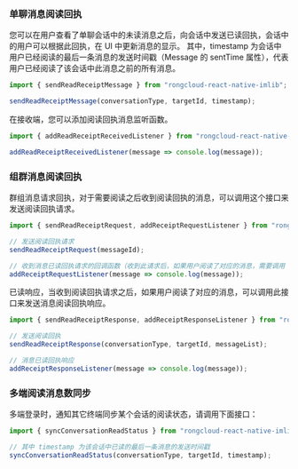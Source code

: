 
### 单聊消息阅读回执

您可以在用户查看了单聊会话中的未读消息之后，向会话中发送已读回执，会话中的用户可以根据此回执，在 UI 中更新消息的显示。
其中，timestamp 为会话中用户已经阅读的最后一条消息的发送时间戳（Message 的 sentTime 属性），代表用户已经阅读了该会话中此消息之前的所有消息。

```javascript
import { sendReadReceiptMessage } from "rongcloud-react-native-imlib";

sendReadReceiptMessage(conversationType, targetId, timestamp);
```

在接收端，您可以添加阅读回执消息监听函数。

```javascript
import { addReadReceiptReceivedListener } from "rongcloud-react-native-imlib";

addReadReceiptReceivedListener(message => console.log(message));
```

### 组群消息阅读回执

群组消息请求回执，对于需要阅读之后收到阅读回执的消息，可以调用这个接口来发送阅读回执请求。

```javascript
import { sendReadReceiptRequest, addReceiptRequestListener } from "rongcloud-react-native-imlib";

// 发送阅读回执请求
sendReadReceiptRequest(messageId);

// 收到消息已读回执请求的回调函数（收到此请求后，如果用户阅读了对应的消息，需要调用 sendMessageReadReceiptResponse 接口发送已读响应）
addReceiptRequestListener(message => console.log(message));
```

已读响应，当收到阅读回执请求之后，如果用户阅读了对应的消息，可以调用此接口来发送消息阅读回执响应。

```javascript
import { sendReadReceiptResponse, addReceiptResponseListener } from "rongcloud-react-native-imlib";

// 发送阅读回执
sendReadReceiptResponse(conversationType, targetId, messageList);

// 消息已读回执响应
addReceiptResponseListener(message => console.log(message));
```

### 多端阅读消息数同步

多端登录时，通知其它终端同步某个会话的阅读状态，请调用下面接口：

```javascript
import { syncConversationReadStatus } from "rongcloud-react-native-imlib";

// 其中 timestamp 为该会话中已读的最后一条消息的发送时间戳
syncConversationReadStatus(conversationType, targetId, timestamp);
```
